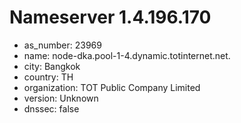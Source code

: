 # Nameserver 1.4.196.170

* as_number: 23969
* name: node-dka.pool-1-4.dynamic.totinternet.net.
* city: Bangkok
* country: TH
* organization: TOT Public Company Limited
* version: Unknown
* dnssec: false
